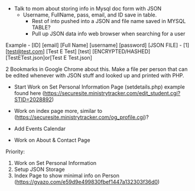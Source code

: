 - Talk to mom about storing info in Mysql doc form with JSON
  - Username, FullName, pass, email, and ID save in table.
    - Rest of into pushed into a JSON and file name saved in MYSQL TABLE?
    - Pull up JSON data info web browser when searching for a user

Example
    - [ID] [email]         [Full Name]    [username] [password]          [JSON FILE]
    - [1]  [test@test.com] [Test E Test]  [test]     [ENCRYPTED/HASHED]  [TestETest.json]or[Test E Test.json]


2 Bookmarks in Google Chrome about this. Make a file per person that can be edited whenever with JSON stuff and looked up and printed with PHP.


- Start Work on Set Personal Information Page (setdetails.php) example found here (https://securesite.ministrytracker.com/edit_student.cgi?STID=2028892)
- Work on index page more, similar to (https://securesite.ministrytracker.com/og_profile.cgi)?

- Add Events Calendar
- Work on About & Contact Page


Priority:
 1) Work on Set Personal Information
 2) Setup JSON Storage
 3) Index Page to show minimal info on Person (https://gyazo.com/e59d9e499830fbef1447a132303f36d0)
